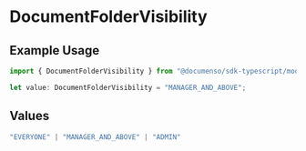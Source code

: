 # DocumentFolderVisibility

## Example Usage

```typescript
import { DocumentFolderVisibility } from "@documenso/sdk-typescript/models/operations";

let value: DocumentFolderVisibility = "MANAGER_AND_ABOVE";
```

## Values

```typescript
"EVERYONE" | "MANAGER_AND_ABOVE" | "ADMIN"
```